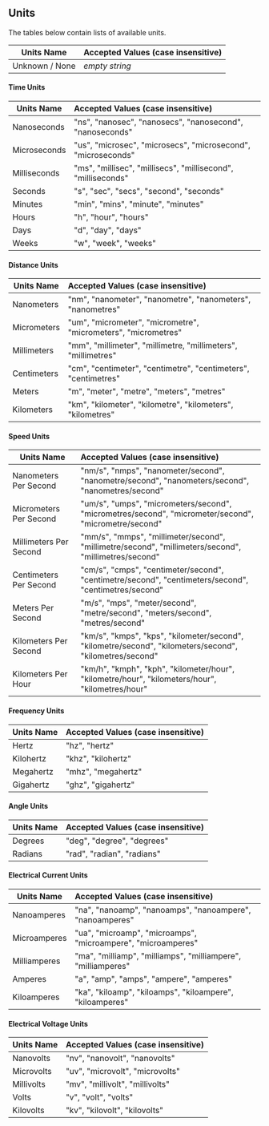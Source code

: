 ## Units
The tables below contain lists of available units.

|Units Name|Accepted Values (case insensitive)|
|----------|:--------------|
|Unknown / None|*empty string*|

#### Time Units
|Units Name|Accepted Values (case insensitive)|
|----------|:--------------|
|Nanoseconds|"ns", "nanosec", "nanosecs", "nanosecond", "nanoseconds"|
|Microseconds|"us", "microsec", "microsecs", "microsecond", "microseconds"|
|Milliseconds|"ms", "millisec", "millisecs", "millisecond", "milliseconds"|
|Seconds|"s", "sec", "secs", "second", "seconds"|
|Minutes|"min", "mins", "minute", "minutes"|
|Hours|"h", "hour", "hours"|
|Days|"d", "day", "days"|
|Weeks|"w", "week", "weeks"|

#### Distance Units
|Units Name|Accepted Values (case insensitive)|
|----------|:--------------|
|Nanometers|"nm", "nanometer", "nanometre", "nanometers", "nanometres"|
|Micrometers|"um", "micrometer", "micrometre", "micrometers", "micrometres"|
|Millimeters|"mm", "millimeter", "millimetre, "millimeters", "millimetres"|
|Centimeters|"cm", "centimeter", "centimetre", "centimeters", "centimetres"|
|Meters|"m", "meter", "metre", "meters", "metres"|
|Kilometers|"km", "kilometer", "kilometre", "kilometers", "kilometres"|

#### Speed Units
|Units Name|Accepted Values (case insensitive)|
|----------|:--------------|
|Nanometers Per Second|"nm/s", "nmps", "nanometer/second", "nanometre/second", "nanometers/second", "nanometres/second"|
|Micrometers Per Second|"um/s", "umps", "micrometers/second", "micrometres/second", "micrometer/second", "micrometre/second"|
|Millimeters Per Second|"mm/s", "mmps", "millimeter/second", "millimetre/second", "millimeters/second", "millimetres/second"|
|Centimeters Per Second|"cm/s", "cmps", "centimeter/second", "centimetre/second", "centimeters/second", "centimetres/second"|
|Meters Per Second|"m/s", "mps", "meter/second", "metre/second", "meters/second", "metres/second"|
|Kilometers Per Second|"km/s", "kmps", "kps", "kilometer/second", "kilometre/second", "kilometers/second", "kilometres/second"|
|Kilometers Per Hour|"km/h", "kmph", "kph", "kilometer/hour", "kilometre/hour", "kilometers/hour", "kilometres/hour"|


#### Frequency Units
|Units Name|Accepted Values (case insensitive)|
|----------|:--------------|
|Hertz|"hz", "hertz"|
|Kilohertz|"khz", "kilohertz"|
|Megahertz|"mhz", "megahertz"|
|Gigahertz|"ghz", "gigahertz"|

#### Angle Units
|Units Name|Accepted Values (case insensitive)|
|----------|:--------------|
|Degrees|"deg", "degree", "degrees"|
|Radians|"rad", "radian", "radians"|

#### Electrical Current Units
|Units Name|Accepted Values (case insensitive)|
|----------|:--------------|
|Nanoamperes|"na", "nanoamp", "nanoamps", "nanoampere", "nanoamperes"|
|Microamperes|"ua", "microamp", "microamps", "microampere", "microamperes"|
|Milliamperes|"ma", "milliamp", "milliamps", "milliampere", "milliamperes"|
|Amperes|"a", "amp", "amps", "ampere", "amperes"|
|Kiloamperes|"ka", "kiloamp", "kiloamps", "kiloampere", "kiloamperes"|

#### Electrical Voltage Units
|Units Name|Accepted Values (case insensitive)|
|----------|:--------------|
|Nanovolts|"nv", "nanovolt", "nanovolts"|
|Microvolts|"uv", "microvolt", "microvolts"|
|Millivolts|"mv", "millivolt", "millivolts"|
|Volts|"v", "volt", "volts"|
|Kilovolts|"kv", "kilovolt", "kilovolts"|
